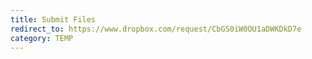 ```yaml
---
title: Submit Files
redirect_to: https://www.dropbox.com/request/CbGS0iW0OU1aDWKDkD7e
category: TEMP
---
```

